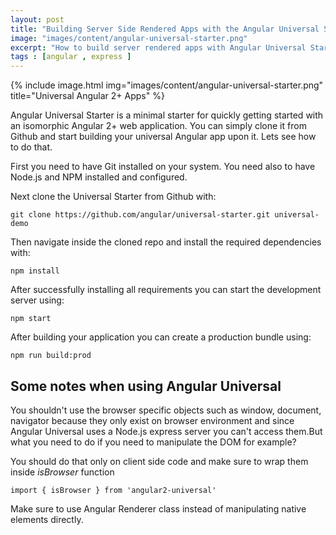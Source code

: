 ```yaml
---
layout: post
title: "Building Server Side Rendered Apps with the Angular Universal Starter"
image: "images/content/angular-universal-starter.png"
excerpt: "How to build server rendered apps with Angular Universal Starter" 
tags : [angular , express ] 
---
```


{% include image.html 
    img="images/content/angular-universal-starter.png" 
    title="Universal Angular 2+ Apps" 
%}

Angular Universal Starter is a minimal starter for quickly getting started with an isomorphic Angular 2+ web application. 
You can simply clone it from Github and start building your universal Angular app upon it. Lets see how to do that.

First you need to have Git installed on your system. You need also to have Node.js and NPM installed and configured.

Next clone the Universal Starter from Github with:

    git clone https://github.com/angular/universal-starter.git universal-demo 

Then navigate inside the cloned repo and install the required dependencies with:

    npm install 

After successfully installing all requirements you can start the development server using:

    npm start

After building your application you can create a production bundle using:

    npm run build:prod


 ## Some notes when using Angular Universal 

 You shouldn't use the browser specific objects such as window, document, navigator because they only exist 
 on browser environment and since Angular Universal uses a Node.js express server you can't access them.But 
 what you need to do if you need to manipulate the DOM for example?

 You should do that only on client side code and make sure to wrap them inside <em>isBrowser</em> function 

    import { isBrowser } from 'angular2-universal'   

Make sure to use Angular Renderer class instead of manipulating native elements directly.









